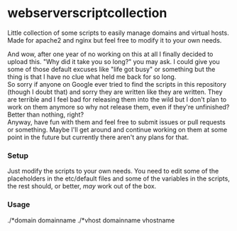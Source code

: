 webserverscriptcollection
=========================

Little collection of some scripts to easily manage domains and virtual hosts. Made for apache2 and nginx but feel free to modify it to your own needs.

And wow, after one year of no working on this at all I finally decided to upload this. "Why did it take you so long?" you may ask. I could give you some of those default excuses like "life got busy" or something but the thing is that I have no clue what held me back for so long.  
So sorry if anyone on Google ever tried to find the scripts in this repository (though I doubt that) and sorry they are written like they are written. They are terrible and I feel bad for releasing them into the wild but I don't plan to work on them anymore so why not release them, even if they're unfinished? Better than nothing, right?  
Anyway, have fun with them and feel free to submit issues or pull requests or something. Maybe I'll get around and continue working on them at some point in the future but currently there aren't any plans for that.

### Setup

Just modify the scripts to your own needs. You need to edit some of the placeholders in the etc/default files and some of the variables in the scripts, the rest should, or better, *may* work out of the box.

### Usage
./*domain domainname
./*vhost domainname vhostname
